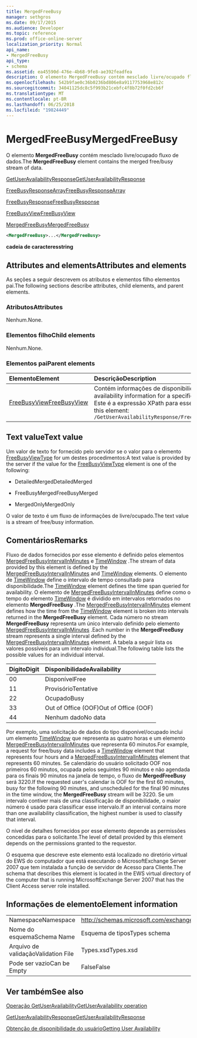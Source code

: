 ```yaml
---
title: MergedFreeBusy
manager: sethgros
ms.date: 09/17/2015
ms.audience: Developer
ms.topic: reference
ms.prod: office-online-server
localization_priority: Normal
api_name:
- MergedFreeBusy
api_type:
- schema
ms.assetid: ea45590d-476e-4b68-9fe8-ae392feadfea
description: O elemento MergedFreeBusy contém mesclado livre/ocupado fluxo de dados.
ms.openlocfilehash: 542b9fae0c36b0236bd806e8a9117753968e812c
ms.sourcegitcommit: 34041125dc8c5f993b21cebfc4f8b72f0fd2cb6f
ms.translationtype: MT
ms.contentlocale: pt-BR
ms.lasthandoff: 06/25/2018
ms.locfileid: "19824449"
---
```

# <a name="mergedfreebusy"></a><span data-ttu-id="06a9f-103">MergedFreeBusy</span><span class="sxs-lookup"><span data-stu-id="06a9f-103">MergedFreeBusy</span></span>

<span data-ttu-id="06a9f-104">O elemento **MergedFreeBusy** contém mesclado livre/ocupado fluxo de dados.</span><span class="sxs-lookup"><span data-stu-id="06a9f-104">The **MergedFreeBusy** element contains the merged free/busy stream of data.</span></span> 
  
[<span data-ttu-id="06a9f-105">GetUserAvailabilityResponse</span><span class="sxs-lookup"><span data-stu-id="06a9f-105">GetUserAvailabilityResponse</span></span>](getuseravailabilityresponse.md)
  
[<span data-ttu-id="06a9f-106">FreeBusyResponseArray</span><span class="sxs-lookup"><span data-stu-id="06a9f-106">FreeBusyResponseArray</span></span>](freebusyresponsearray.md)
  
[<span data-ttu-id="06a9f-107">FreeBusyResponse</span><span class="sxs-lookup"><span data-stu-id="06a9f-107">FreeBusyResponse</span></span>](freebusyresponse.md)
  
[<span data-ttu-id="06a9f-108">FreeBusyView</span><span class="sxs-lookup"><span data-stu-id="06a9f-108">FreeBusyView</span></span>](freebusyview.md)
  
[<span data-ttu-id="06a9f-109">MergedFreeBusy</span><span class="sxs-lookup"><span data-stu-id="06a9f-109">MergedFreeBusy</span></span>](mergedfreebusy.md)
  
```xml
<MergedFreeBusy>...</MergedFreeBusy>
```

 <span data-ttu-id="06a9f-110">**cadeia de caracteres**</span><span class="sxs-lookup"><span data-stu-id="06a9f-110">**string**</span></span>
## <a name="attributes-and-elements"></a><span data-ttu-id="06a9f-111">Attributes and elements</span><span class="sxs-lookup"><span data-stu-id="06a9f-111">Attributes and elements</span></span>

<span data-ttu-id="06a9f-112">As seções a seguir descrevem os atributos e elementos filho elementos pai.</span><span class="sxs-lookup"><span data-stu-id="06a9f-112">The following sections describe attributes, child elements, and parent elements.</span></span>
  
### <a name="attributes"></a><span data-ttu-id="06a9f-113">Atributos</span><span class="sxs-lookup"><span data-stu-id="06a9f-113">Attributes</span></span>

<span data-ttu-id="06a9f-114">Nenhum.</span><span class="sxs-lookup"><span data-stu-id="06a9f-114">None.</span></span>
  
### <a name="child-elements"></a><span data-ttu-id="06a9f-115">Elementos filho</span><span class="sxs-lookup"><span data-stu-id="06a9f-115">Child elements</span></span>

<span data-ttu-id="06a9f-116">Nenhum.</span><span class="sxs-lookup"><span data-stu-id="06a9f-116">None.</span></span>
  
### <a name="parent-elements"></a><span data-ttu-id="06a9f-117">Elementos pai</span><span class="sxs-lookup"><span data-stu-id="06a9f-117">Parent elements</span></span>

|<span data-ttu-id="06a9f-118">**Elemento**</span><span class="sxs-lookup"><span data-stu-id="06a9f-118">**Element**</span></span>|<span data-ttu-id="06a9f-119">**Descrição**</span><span class="sxs-lookup"><span data-stu-id="06a9f-119">**Description**</span></span>|
|:-----|:-----|
|[<span data-ttu-id="06a9f-120">FreeBusyView</span><span class="sxs-lookup"><span data-stu-id="06a9f-120">FreeBusyView</span></span>](freebusyview.md) <br/> |<span data-ttu-id="06a9f-121">Contém informações de disponibilidade para um usuário específico.</span><span class="sxs-lookup"><span data-stu-id="06a9f-121">Contains availability information for a specific user.</span></span>  <br/> <span data-ttu-id="06a9f-122">Este é a expressão XPath para esse elemento:</span><span class="sxs-lookup"><span data-stu-id="06a9f-122">The following is the XPath expression to this element:</span></span>  <br/>  `/GetUserAvailabilityResponse/FreeBusyResponseArray/FreeBusyResponse/FreeBusyView` <br/> |
   
## <a name="text-value"></a><span data-ttu-id="06a9f-123">Text value</span><span class="sxs-lookup"><span data-stu-id="06a9f-123">Text value</span></span>

<span data-ttu-id="06a9f-124">Um valor de texto for fornecido pelo servidor se o valor para o elemento [FreeBusyViewType](freebusyviewtype.md) for um destes procedimentos:</span><span class="sxs-lookup"><span data-stu-id="06a9f-124">A text value is provided by the server if the value for the [FreeBusyViewType](freebusyviewtype.md) element is one of the following:</span></span> 
  
- <span data-ttu-id="06a9f-125">DetailedMerged</span><span class="sxs-lookup"><span data-stu-id="06a9f-125">DetailedMerged</span></span>
    
- <span data-ttu-id="06a9f-126">FreeBusyMerged</span><span class="sxs-lookup"><span data-stu-id="06a9f-126">FreeBusyMerged</span></span>
    
- <span data-ttu-id="06a9f-127">MergedOnly</span><span class="sxs-lookup"><span data-stu-id="06a9f-127">MergedOnly</span></span>
    
<span data-ttu-id="06a9f-128">O valor de texto é um fluxo de informações de livre/ocupado.</span><span class="sxs-lookup"><span data-stu-id="06a9f-128">The text value is a stream of free/busy information.</span></span> 
  
## <a name="remarks"></a><span data-ttu-id="06a9f-129">Comentários</span><span class="sxs-lookup"><span data-stu-id="06a9f-129">Remarks</span></span>

<span data-ttu-id="06a9f-130">Fluxo de dados fornecidos por esse elemento é definido pelos elementos [MergedFreeBusyIntervalInMinutes](mergedfreebusyintervalinminutes.md) e [TimeWindow](timewindow.md) .</span><span class="sxs-lookup"><span data-stu-id="06a9f-130">The stream of data provided by this element is defined by the [MergedFreeBusyIntervalInMinutes](mergedfreebusyintervalinminutes.md) and [TimeWindow](timewindow.md) elements.</span></span> <span data-ttu-id="06a9f-131">O elemento de [TimeWindow](timewindow.md) define o intervalo de tempo consultado para disponibilidade.</span><span class="sxs-lookup"><span data-stu-id="06a9f-131">The [TimeWindow](timewindow.md) element defines the time span queried for availability.</span></span> <span data-ttu-id="06a9f-132">O elemento de [MergedFreeBusyIntervalInMinutes](mergedfreebusyintervalinminutes.md) define como o tempo do elemento [TimeWindow](timewindow.md) é dividido em intervalos retornados no elemento **MergedFreeBusy** .</span><span class="sxs-lookup"><span data-stu-id="06a9f-132">The [MergedFreeBusyIntervalInMinutes](mergedfreebusyintervalinminutes.md) element defines how the time from the [TimeWindow](timewindow.md) element is broken into intervals returned in the **MergedFreeBusy** element.</span></span> <span data-ttu-id="06a9f-133">Cada número no stream **MergedFreeBusy** representa um único intervalo definido pelo elemento [MergedFreeBusyIntervalInMinutes](mergedfreebusyintervalinminutes.md) .</span><span class="sxs-lookup"><span data-stu-id="06a9f-133">Each number in the **MergedFreeBusy** stream represents a single interval defined by the [MergedFreeBusyIntervalInMinutes](mergedfreebusyintervalinminutes.md) element.</span></span> <span data-ttu-id="06a9f-134">A tabela a seguir lista os valores possíveis para um intervalo individual.</span><span class="sxs-lookup"><span data-stu-id="06a9f-134">The following table lists the possible values for an individual interval.</span></span> 
  
|<span data-ttu-id="06a9f-135">**Dígito**</span><span class="sxs-lookup"><span data-stu-id="06a9f-135">**Digit**</span></span>|<span data-ttu-id="06a9f-136">**Disponibilidade**</span><span class="sxs-lookup"><span data-stu-id="06a9f-136">**Availability**</span></span>|
|:-----|:-----|
|<span data-ttu-id="06a9f-137">0</span><span class="sxs-lookup"><span data-stu-id="06a9f-137">0</span></span>  <br/> |<span data-ttu-id="06a9f-138">Disponível</span><span class="sxs-lookup"><span data-stu-id="06a9f-138">Free</span></span>  <br/> |
|<span data-ttu-id="06a9f-139">1</span><span class="sxs-lookup"><span data-stu-id="06a9f-139">1</span></span>  <br/> |<span data-ttu-id="06a9f-140">Provisório</span><span class="sxs-lookup"><span data-stu-id="06a9f-140">Tentative</span></span>  <br/> |
|<span data-ttu-id="06a9f-141">2</span><span class="sxs-lookup"><span data-stu-id="06a9f-141">2</span></span>  <br/> |<span data-ttu-id="06a9f-142">Ocupado</span><span class="sxs-lookup"><span data-stu-id="06a9f-142">Busy</span></span>  <br/> |
|<span data-ttu-id="06a9f-143">3</span><span class="sxs-lookup"><span data-stu-id="06a9f-143">3</span></span>  <br/> |<span data-ttu-id="06a9f-144">Out of Office (OOF)</span><span class="sxs-lookup"><span data-stu-id="06a9f-144">Out of Office (OOF)</span></span>  <br/> |
|<span data-ttu-id="06a9f-145">4</span><span class="sxs-lookup"><span data-stu-id="06a9f-145">4</span></span>  <br/> |<span data-ttu-id="06a9f-146">Nenhum dado</span><span class="sxs-lookup"><span data-stu-id="06a9f-146">No data</span></span>  <br/> |
   
<span data-ttu-id="06a9f-147">Por exemplo, uma solicitação de dados do tipo disponível/ocupado inclui um elemento [TimeWindow](timewindow.md) que representa as quatro horas e um elemento [MergedFreeBusyIntervalInMinutes](mergedfreebusyintervalinminutes.md) que representa 60 minutos.</span><span class="sxs-lookup"><span data-stu-id="06a9f-147">For example, a request for free/busy data includes a [TimeWindow](timewindow.md) element that represents four hours and a [MergedFreeBusyIntervalInMinutes](mergedfreebusyintervalinminutes.md) element that represents 60 minutes.</span></span> <span data-ttu-id="06a9f-148">Se calendário do usuário solicitado OOF nos primeiros 60 minutos, ocupada pelos seguintes 90 minutos e não agendada para os finais 90 minutos na janela de tempo, o fluxo de **MergedFreeBusy** será 3220.</span><span class="sxs-lookup"><span data-stu-id="06a9f-148">If the requested user's calendar is OOF for the first 60 minutes, busy for the following 90 minutes, and unscheduled for the final 90 minutes in the time window, the **MergedFreeBusy** stream will be 3220.</span></span> <span data-ttu-id="06a9f-149">Se um intervalo contiver mais de uma classificação de disponibilidade, o maior número é usado para classificar esse intervalo.</span><span class="sxs-lookup"><span data-stu-id="06a9f-149">If an interval contains more than one availability classification, the highest number is used to classify that interval.</span></span> 
  
<span data-ttu-id="06a9f-150">O nível de detalhes fornecidos por esse elemento depende as permissões concedidas para o solicitante.</span><span class="sxs-lookup"><span data-stu-id="06a9f-150">The level of detail provided by this element depends on the permissions granted to the requestor.</span></span>
  
<span data-ttu-id="06a9f-151">O esquema que descreve este elemento está localizado no diretório virtual do EWS do computador que está executando o MicrosoftExchange Server 2007 que tem instalada a função de servidor de Acesso para Cliente.</span><span class="sxs-lookup"><span data-stu-id="06a9f-151">The schema that describes this element is located in the EWS virtual directory of the computer that is running MicrosoftExchange Server 2007 that has the Client Access server role installed.</span></span>
  
## <a name="element-information"></a><span data-ttu-id="06a9f-152">Informações de elemento</span><span class="sxs-lookup"><span data-stu-id="06a9f-152">Element information</span></span>

|||
|:-----|:-----|
|<span data-ttu-id="06a9f-153">Namespace</span><span class="sxs-lookup"><span data-stu-id="06a9f-153">Namespace</span></span>  <br/> |http://schemas.microsoft.com/exchange/services/2006/types  <br/> |
|<span data-ttu-id="06a9f-154">Nome do esquema</span><span class="sxs-lookup"><span data-stu-id="06a9f-154">Schema Name</span></span>  <br/> |<span data-ttu-id="06a9f-155">Esquema de tipos</span><span class="sxs-lookup"><span data-stu-id="06a9f-155">Types schema</span></span>  <br/> |
|<span data-ttu-id="06a9f-156">Arquivo de validação</span><span class="sxs-lookup"><span data-stu-id="06a9f-156">Validation File</span></span>  <br/> |<span data-ttu-id="06a9f-157">Types.xsd</span><span class="sxs-lookup"><span data-stu-id="06a9f-157">Types.xsd</span></span>  <br/> |
|<span data-ttu-id="06a9f-158">Pode ser vazio</span><span class="sxs-lookup"><span data-stu-id="06a9f-158">Can be Empty</span></span>  <br/> |<span data-ttu-id="06a9f-159">False</span><span class="sxs-lookup"><span data-stu-id="06a9f-159">False</span></span>  <br/> |
   
## <a name="see-also"></a><span data-ttu-id="06a9f-160">Ver também</span><span class="sxs-lookup"><span data-stu-id="06a9f-160">See also</span></span>



[<span data-ttu-id="06a9f-161">Operação GetUserAvailability</span><span class="sxs-lookup"><span data-stu-id="06a9f-161">GetUserAvailability operation</span></span>](getuseravailability-operation.md)
  
[<span data-ttu-id="06a9f-162">GetUserAvailabilityResponse</span><span class="sxs-lookup"><span data-stu-id="06a9f-162">GetUserAvailabilityResponse</span></span>](getuseravailabilityresponse.md)


[<span data-ttu-id="06a9f-163">Obtenção de disponibilidade do usuário</span><span class="sxs-lookup"><span data-stu-id="06a9f-163">Getting User Availability</span></span>](http://msdn.microsoft.com/library/d4133fcb-9b0f-4e6b-aadf-a389da83516a%28Office.15%29.aspx)

